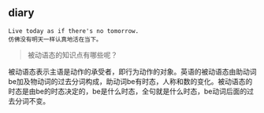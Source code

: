 ## diary

```
Live today as if there's no tomorrow.
仿佛没有明天一样认真地活在当下。
```
> 被动语态的知识点有哪些呢？

被动语态表示主语是动作的承受者，即行为动作的对象。英语的被动语态由助动词be加及物动词的过去分词构成，助动词be有时态，人称和数的变化。被动语态的时态是由be的时态决定的，be是什么时态，全句就是什么时态，be动词后面的过去分词不变。


